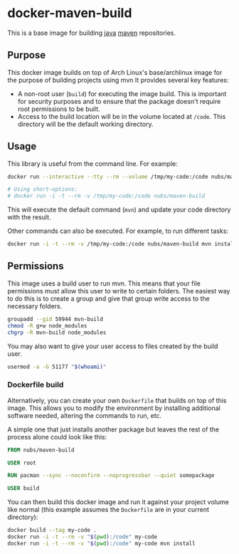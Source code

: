 # docker-maven-build
This is a base image for building [java][java] [maven][maven] repositories.

## Purpose
This docker image builds on top of Arch Linux's base/archlinux image for the
purpose of building projects using mvn  It provides several key features:

* A non-root user (`build`) for executing the image build.  This is important
  for security purposes and to ensure that the package doesn't require root
  permissions to be built.
* Access to the build location will be in the volume located at `/code`.  This
  directory will be the default working directory.

## Usage
This library is useful from the command line.  For example:

```bash
docker run --interactive --tty --rm --volume /tmp/my-code:/code nubs/maven-build

# Using short-options:
# docker run -i -t --rm -v /tmp/my-code:/code nubs/maven-build
```

This will execute the default command (`mvn`) and update your code directory
with the result.

Other commands can also be executed.  For example, to run different tasks:

```bash
docker run -i -t --rm -v /tmp/my-code:/code nubs/maven-build mvn install
```

## Permissions
This image uses a build user to run mvn.  This means that your file permissions
must allow this user to write to certain folders.  The easiest way to do this
is to create a group and give that group write access to the necessary folders.

```bash
groupadd --gid 59944 mvn-build
chmod -R g+w node_modules
chgrp -R mvn-build node_modules
```

You may also want to give your user access to files created by the build user.

```bash
usermod -a -G 51177 "$(whoami)"
```

### Dockerfile build
Alternatively, you can create your own `Dockerfile` that builds on top of this
image.  This allows you to modify the environment by installing additional
software needed, altering the commands to run, etc.

A simple one that just installs another package but leaves the rest of the
process alone could look like this:

```dockerfile
FROM nubs/maven-build

USER root

RUN pacman --sync --noconfirm --noprogressbar --quiet somepackage

USER build
```

You can then build this docker image and run it against your project volume
like normal (this example assumes the `Dockerfile` are in your current
directory):

```bash
docker build --tag my-code .
docker run -i -t --rm -v "$(pwd):/code" my-code
docker run -i -t --rm -v "$(pwd):/code" my-code mvn install
```

[java]: http://java.com/
[maven]: https://maven.apache.org/
